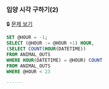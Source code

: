 ### 입양 시각 구하기(2)

🔒 [문제 보기](https://school.programmers.co.kr/learn/courses/30/lessons/59413)

```SQL
SET @HOUR = -1;
SELECT (@HOUR := @HOUR +1) HOUR,
(SELECT COUNT(HOUR(DATETIME))
FROM ANIMAL_OUTS
WHERE HOUR(DATETIME) = @HOUR) COUNT
FROM ANIMAL_OUTS
WHERE @HOUR < 23

------
